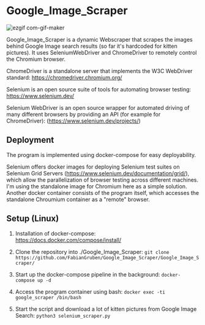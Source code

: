 # Google_Image_Scraper

![ezgif com-gif-maker](https://user-images.githubusercontent.com/69685614/157089599-e508baad-1fa4-4b5a-b7bc-14bcb385badf.gif)

Google_Image_Scraper is a dynamic Webscraper that scrapes the images behind Google Image search results (so far it's hardcoded for kitten pictures).
It uses SeleniumWebDriver and ChromeDriver to remotely control the Chromium browser. 

ChromeDriver is a standalone server that implements the W3C WebDriver standard: https://chromedriver.chromium.org/

Selenium is an open source suite of tools for automating browser testing: https://www.selenium.dev/

Selenium WebDriver is an open source wrapper for automated driving of many different browsers by providing an API (for example for ChromeDriver): (https://www.selenium.dev/projects/) 

## Deployment

The program is implemented using docker-compose for easy deployability.

Selenium offers docker images for deploying Selenium test suites on Selenium Grid Servers (https://www.selenium.dev/documentation/grid/), which allow the parallelization of browser testing across different machines. I'm using the standalone image for Chromium here as a simple solution. Another docker container consists of the program itself, which accesses the standalone Chroumium container as a "remote" browser.

## Setup (Linux)

1. Installation of docker-compose: https://docs.docker.com/compose/install/

2. Clone the repository into ./Google_Image_Scraper: `git clone https://github.com/FabianGruben/Google_Image_Scraper/Google_Image_Scraper/`

3. Start up the docker-compose pipeline in the background: `docker-compose up -d`

4. Access the program container using bash: `docker exec -ti google_scraper /bin/bash`

5. Start the script and download a lot of kitten pictures from Google Image Search: `python3 selenium_scraper.py`

